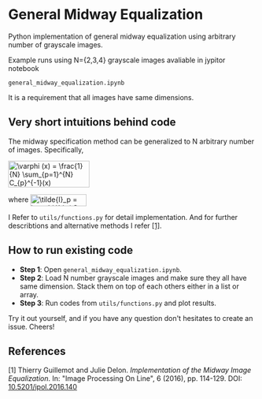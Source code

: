 # General Midway Equalization #

Python implementation of general midway equalization using arbitrary number of grayscale images.

Example runs using N={2,3,4} grayscale images avaliable in jypitor notebook

`general_midway_equalization.ipynb`

It is a requirement that all images have same dimensions.

## Very short intuitions behind code ##




The midway specification method can be generalized to N arbitrary number of images. Specifically,

<img src="http://www.sciweavers.org/tex2img.php?eq=%5Cvarphi%20%28x%29%20%3D%20%5Cfrac%7B1%7D%7BN%7D%20%5Csum_%7Bp%3D1%7D%5E%7BN%7D%20C_%7Bp%7D%5E%7B-1%7D%28x%29%0A&bc=White&fc=Black&im=jpg&fs=12&ff=arev&edit=0" align="center" border="0" alt="\varphi (x) = \frac{1}{N} \sum_{p=1}^{N} C_{p}^{-1}(x)" width="165" height="54" />


where <img src="http://www.sciweavers.org/tex2img.php?eq=%5Ctilde%7BI%7D_p%20%3D%20%5Cvarphi%20%5Cbig%28%20C_p%20%28I_p%29%20%5Cbig%29&bc=White&fc=Black&im=jpg&fs=12&ff=arev&edit=0" align="center" border="0" alt="\tilde{I}_p = \varphi \big( C_p (I_p) \big)" width="114" height="24" />


I Refer to `utils/functions.py` for detail implementation. And for further describtions and alternative methods I refer [[1]](#1).

## How to run existing code ##

* __Step 1__: Open `general_midway_equalization.ipynb`.
* __Step 2__: Load N number grayscale images and make sure they all have same dimension. Stack them on top of each others either in a list or array.
* __Step 3__: Run codes from `utils/functions.py` and plot results.

Try it out yourself, and if you have any question don't hesitates to create an issue. Cheers!


## References ##

<a id="1">[1]</a> 
Thierry Guillemot and Julie Delon. _Implementation of the Midway Image Equalization_. In: "Image Processing On Line", 6 (2016), pp. 114-129. DOI: [10.5201/ipol.2016.140](http://www.ipol.im/pub/art/2016/140/?utm_source=doi "Named link title")
